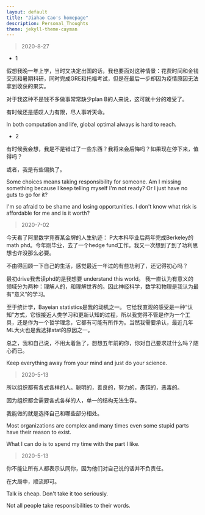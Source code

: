 ```yaml
---
layout: default
title: "Jiahao Cao's homepage"
description: Personal_Thoughts
theme: jekyll-theme-cayman
---
```


> 2020-8-27

* 1

假想我晚一年上学，当时又决定出国的话，我也要面对这种情景：花费时间和金钱交流和暑期科研，同时完成GRE和托福考试，但是在最后一步却因为疫情原因无法拿到收获的果实。

对于我这种不是钱不多做事常常缺少plan B的人来说，这可就十分的难受了。

有时候还是感叹人力有限，尽人事听天命。

In both computation and life, global optimal always is hard to reach. 

* 2

有时候我会想，我是不是错过了一些东西？我将来会后悔吗？如果现在停下来，值得吗？

或者，我是有些偏执了。

Some choices means taking responsibility for someone. Am I missing something because I keep telling myself I'm not ready? Or I just have no guts to go for it? 

I'm so afraid to be shame and losing opportunities. I don't know what risk is affordable for me and is it worth?




> 2020-7-02

今天看了阿里数学竞赛某金牌的人生轨迹： P大本科毕业后两年完成Berkeley的math phd。今年刚毕业，去了一个hedge fund工作。我又一次想到了到了功利思想也许没那么必要。

不由得回顾一下自己的生活，感觉最近一年过的有些功利了，还记得初心吗？

最初drive我去读phd的是我想要 understand this world。 我一直认为有意义的领域分为两种：理解人的，和理解世界的。因此神经科学，数学和物理是我认为最有“意义”的学习。

至于统计学，Bayeian statistics是我的动机之一。 它给我直观的感受是一种“认知”方式，它很接近人类学习和更新认知的过程，所以我觉得不管是作为一个工具，还是作为一个哲学理念，它都有可能有所作为。当然我需要承认，最近几年ML大火也是我选择stat的原因之一。

总之，我和自己说，不用太着急了，想想五年前的你，你对自己要求过什么吗？随心而已。

Keep everything away from your mind and just do your science.


> 2020-5-13

所以组织都有各式各样的人。聪明的，善良的，努力的，愚钝的，恶毒的。

因为组织都会需要各式各样的人，单一的结构无法生存。

我能做的就是选择自己和哪些部分相处。

Most organizations are complex and many times even some stupid parts have their reason to exist.

What I can do is to spend my time with the part I like.


> 2020-5-13

你不能让所有人都表示认同你，因为他们对自己说的话并不负责任。

在大局中，顺流即可。

Talk is cheap. Don't take it too seriously.

Not all people take responsibilities to their words.


